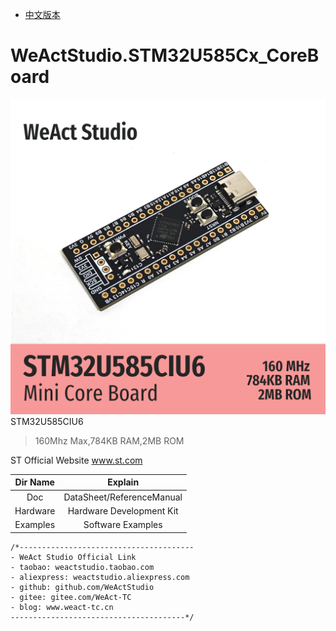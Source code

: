 * [中文版本](./README_zh.md)
# WeActStudio.STM32U585Cx_CoreBoard
![display](Images/1.png)
STM32U585CIU6
> 160Mhz Max,784KB RAM,2MB ROM

ST Official Website www.st.com

|Dir Name|Explain|
| :--:|:--:|
|Doc|DataSheet/ReferenceManual|
|Hardware|Hardware Development Kit|
|Examples|Software Examples|

```
/*---------------------------------------
- WeAct Studio Official Link
- taobao: weactstudio.taobao.com
- aliexpress: weactstudio.aliexpress.com
- github: github.com/WeActStudio
- gitee: gitee.com/WeAct-TC
- blog: www.weact-tc.cn
---------------------------------------*/
```
